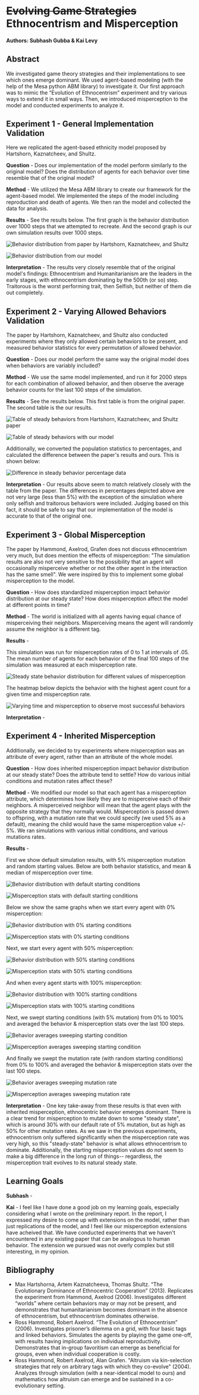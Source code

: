 # ~~Evolving Game Strategies~~ Ethnocentrism and Misperception
#### Authors: Subhash Gubba & Kai Levy

## Abstract
We investigated game theory strategies and their implementations to see which ones emerge dominant. We used agent-based modeling (with the help of the Mesa python ABM library) to investigate it. Our first approach was to mimic the “Evolution of Ethnocentrism” experiment and try various ways to extend it in small ways. Then, we introduced misperception to the model and conducted experiments to analyze it.

## Experiment 1 - General Implementation Validation
Here we replicated the agent-based ethnicity model proposed by Hartshorn, Kaznatcheev, and Shultz.

**Question** - Does our implementation of the model perform similarly to the original model? Does the distribution of agents for each behavior over time resemble that of the original model?

**Method** - We utilized the Mesa ABM library to create our framework for the agent-based model. We implemented the steps of the model including reproduction and death of agents. We then ran the model and collected the data for analysis.

**Results** - See the results below. The first graph is the behavior distribution over 1000 steps that we attempted to recreate. And the second graph is our own simulation results over 1000 steps.

![Behavior distribution from paper by Hartshorn, Kaznatcheev, and Shultz](./images/final_graphs/exp1_original.png)

![Behavior distribution from our model](./images/final_graphs/exp1_results.png)


**Interpretation** - The results very closely resemble that of the original model's findings: Ethnocentrism and Humanitarianism are the leaders in the early stages, with ethnocentrism dominating by the 500th (or so) step. Traitorous is the worst performing trait, then Selfish, but neither of them die out completely.

## Experiment 2 - Varying Allowed Behaviors Validation
The paper by Hartshorn, Kaznatcheev, and Shultz also conducted experiments where they only allowed certain behaviors to be present, and measured behavior statistics for every permutation of allowed behavior.

**Question** - Does our model perform the same way the original model does when behaviors are variably included?

**Method** - We use the same model implemented, and run it for 2000 steps for each combination of allowed behavior, and then observe the average behavior counts for the last 100 steps of the simulation.

**Results** - See the results below. This first table is from the original paper. The second table is the our results.

![Table of steady behaviors from Hartshorn, Kaznatcheev, and Shultz paper](./images/final_graphs/meanagentstable.PNG)

![Table of steady behaviors with our model](./images/final_graphs/stable_agents_results.png)

Additionally, we converted the population statistics to percentages, and calculated the difference between the paper's results and ours. This is shown below:

![Difference in steady behavior percentage data](./images/final_graphs/percent_diffs.png)

**Interpretation** - Our results above seem to match relatively closely with the table from the paper. The differences in percentages depicted above are not very large (less than 5%) with the exception of the simulation where only selfish and traitorous behaviors were included. Judging based on this fact, it should be safe to say that our implementation of the model is accurate to that of the original one.

## Experiment 3 - Global Misperception
The paper by Hammond, Axelrod, Grafen does not discuss ethnocentrism very much, but does mention the effects of misperception: "The simulation results are also not very sensitive to the possibility that an agent will occasionally misperceive whether or not the other agent in the interaction has the same smell". We were inspired by this to implement some global misperception to the model.

**Question** - How does standardized misperception impact behavior distribution at our steady state? How does misperception affect the model at different points in time?

**Method** - The world is initialized with all agents having equal chance of misperceiving their neighbors. Misperceiving means the agent will randomly assume the neighbor is a different tag.

**Results** - 

This simulation was run for misperception rates of 0 to 1 at intervals of .05. The mean number of agents for each behavior of the final 100 steps of the simulation was measured at each misperception rate.

![Steady state behavior distribution for different values of misperception](./images/final_graphs/global_misp/misp.PNG)

The heatmap below depicts the behavior with the highest agent count for a given time and misperception rate.

![Varying time and misperception to observe most successful behaviors](./images/final_graphs/global_misp/mispvstime.PNG)

**Interpretation** - 

## Experiment 4 - Inherited Misperception
Additionally, we decided to try experiments where misperception was an attribute of every agent, rather than an attribute of the whole model.

**Question** - How does inherited misperception impact behavior distribution at our steady state? Does the attribute tend to settle? How do various initial conditions and mutation rates affect these?

**Method** - We modified our model so that each agent has a misperception attribute, which determines how likely they are to misperceive each of their neighbors. A misperceived neighbor will mean that the agent plays with the opposite strategy that they normally would. Misperception is passed down to offspring, with a mutation rate that we could specify (we used 5% as a default), meaning the child would have the same misperception value +/- 5%. We ran simulations with various initial conditions, and various mutations rates.

**Results** - 

First we show default simulation results, with 5% misperception mutation and random starting values. Below are both behavior statistics, and mean & median of misperception over time.

![Behavior distribution with default starting conditions](./images/final_graphs/agent_sims/default_pop.png)

![Misperception stats with default starting conditions](./images/final_graphs/agent_sims/default_misp.png)

Below we show the same graphs when we start every agent with 0% misperception:

![Behavior distribution with 0% starting conditions](./images/final_graphs/agent_sims/0_pop.png)

![Misperception stats with 0% starting conditions](./images/final_graphs/agent_sims/0_misp.png)

Next, we start every agent with 50% misperception:

![Behavior distribution with 50% starting conditions](./images/final_graphs/agent_sims/half_pop.png)

![Misperception stats with 50% starting conditions](./images/final_graphs/agent_sims/half_misp.png)

And when every agent starts with 100% misperception:

![Behavior distribution with 100% starting conditions](./images/final_graphs/agent_sims/1_pop.png)

![Misperception stats with 100% starting conditions](./images/final_graphs/agent_sims/1_misp.png)

Next, we swept starting conditions (with 5% mutation) from 0% to 100% and averaged the behavior & misperception stats over the last 100 steps.

![Behavior averages sweeping starting condition](./images/final_graphs/agent_sweeps/sweep_start_pop.png)

![Misperception averages sweeping starting condition](./images/final_graphs/agent_sweeps/sweep_start_misp.png)

And finally we swept the mutation rate (with random starting conditions) from 0% to 100% and averaged the behavior & misperception stats over the last 100 steps.

![Behavior averages sweeping mutation rate](./images/final_graphs/agent_sweeps/sweep_agent_mutation_pop.png)

![Misperception averages sweeping mutation rate](./images/final_graphs/agent_sweeps/sweep_agent_mutation_misp.png)

**Interpretation** -
One key take-away from these results is that even with inherited misperception, ethnocentric behavior emerges dominant. There is a clear trend for misperception to mutate down to some "steady state", which is around 30% with our default rate of 5% mutation, but as high as 50% for other mutation rates. As we saw in the previous experiments, ethnocentrism only suffered significantly when the misperception rate was very high, so this "steady-state" behavior is what allows ethnocentrism to dominate. Additionally, the starting misperception values do not seem to make a big difference in the long run of things-- regardless, the misperception trait evolves to its natural steady state.


## Learning Goals
**Subhash** -

**Kai** - I feel like I have done a good job on my learning goals, especially considering what I wrote on the preliminary report. In the report, I expressed my desire to come up with extensions on the model, rather than just replications of the model, and I feel like our misperception extensions have acheived that. We have conducted experiments that we haven't encountered in any existing paper that can be analogous to human behavior. The extension we pursued was not overly complex but still interesting, in my opinion.

## Bibliography
- Max Hartshorna, Artem Kaznatcheeva, Thomas Shultz. “The Evolutionary Dominance of Ethnocentric Cooperation” (2013). Replicates the experiment from Hammond, Axelrod (2006). Investigates different “worlds” where certain behaviors may or may not be present, and demonstrates that humanitarianism becomes dominant in the absence of ethnocentrism, but ethnocentrism dominates otherwise.
- Ross Hammond, Robert Axelrod. “The Evolution of Ethnocentrism” (2006). Investigates prisoner’s dilemma on a grid, with four basic tags and linked behaviors. Simulates the agents by playing the game one-off, with results having implications on individual reproductivity. Demonstrates that in-group favoritism can emerge as beneficial for groups, even when individual cooperation is costly.
- Ross Hammond, Robert Axelrod, Alan Grafen. "Altruism via kin-selection strategies that rely on arbitrary tags with which they co-evolve" (2004). Analyzes through simulation (with a near-identical model to ours) and mathematics how altruism can emerge and be sustained in a co-evolutionary setting.
